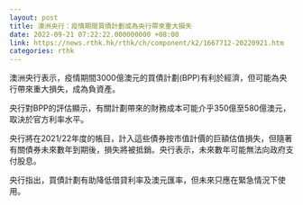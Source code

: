```yaml
---
layout: post
title: 澳洲央行：疫情期間買債計劃或為央行帶來重大損失
date: 2022-09-21 07:22:22.000000000 +08:00
link: https://news.rthk.hk/rthk/ch/component/k2/1667712-20220921.htm
categories: rthk
---
```


澳洲央行表示，疫情期間3000億澳元的買債計劃(BPP)有利於經濟，但可能為央行帶來重大損失，成為負資產。

央行對BPP的評估顯示，有關計劃帶來的財務成本可能介乎350億至580億澳元，取決於官方利率水平。

央行將在2021/22年度的帳目，計入這些債券按市值計價的巨額估值損失，但隨著有關債券未來數年到期後，損失將被抵銷。央行表示，未來數年可能無法向政府支付股息。

央行指出，買債計劃有助降低借貸利率及澳元匯率，但未來只應在緊急情況下使用。
